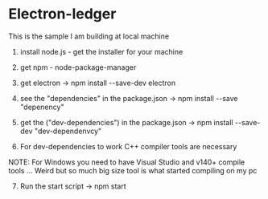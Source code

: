 # Electron-ledger
This is the sample I am building at local machine 


1) install node.js - get the installer for your machine 
2) get npm - node-package-manager

3) get electron -> npm install --save-dev electron

4) see the "dependencies" in the package.json  -> npm install --save "depenency"
5) get the ("dev-dependencies") in the package.json -> npm install --save-dev "dev-dependenvcy"

6) For dev-dependencies to work C++ compiler tools are necessary

NOTE: For Windows you need  to have Visual Studio and v140+ compile tools ... 
Weird but so much big size tool is what started compiling on my pc 



7) Run the  start script -> npm start


